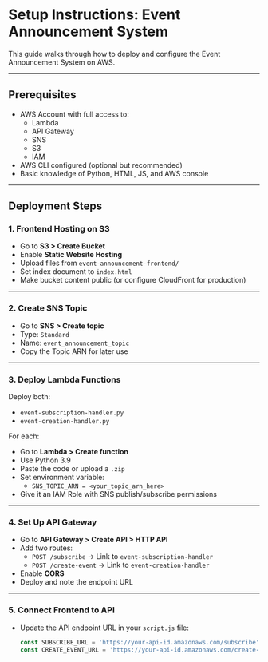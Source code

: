 # Setup Instructions: Event Announcement System

This guide walks through how to deploy and configure the Event Announcement System on AWS.

---

## Prerequisites

- AWS Account with full access to:
  - Lambda
  - API Gateway
  - SNS
  - S3
  - IAM
- AWS CLI configured (optional but recommended)
- Basic knowledge of Python, HTML, JS, and AWS console

---

## Deployment Steps

### 1. **Frontend Hosting on S3**
- Go to **S3 > Create Bucket**
- Enable **Static Website Hosting**
- Upload files from `event-announcement-frontend/`
- Set index document to `index.html`
- Make bucket content public (or configure CloudFront for production)

---

### 2. **Create SNS Topic**
- Go to **SNS > Create topic**
- Type: `Standard`
- Name: `event_announcement_topic`
- Copy the Topic ARN for later use

---

### 3. **Deploy Lambda Functions**
Deploy both:
- `event-subscription-handler.py`
- `event-creation-handler.py`

For each:
- Go to **Lambda > Create function**
- Use Python 3.9
- Paste the code or upload a `.zip`
- Set environment variable:
  - `SNS_TOPIC_ARN = <your_topic_arn_here>`
- Give it an IAM Role with SNS publish/subscribe permissions

---

### 4. **Set Up API Gateway**
- Go to **API Gateway > Create API > HTTP API**
- Add two routes:
  - `POST /subscribe` → Link to `event-subscription-handler`
  - `POST /create-event` → Link to `event-creation-handler`
- Enable **CORS**
- Deploy and note the endpoint URL

---

### 5. **Connect Frontend to API**
- Update the API endpoint URL in your `script.js` file:
  ```js
  const SUBSCRIBE_URL = 'https://your-api-id.amazonaws.com/subscribe';
  const CREATE_EVENT_URL = 'https://your-api-id.amazonaws.com/create-event';
